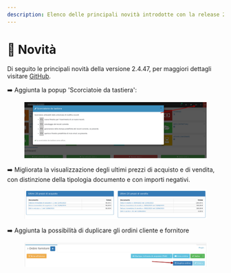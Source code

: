 ```yaml
---
description: Elenco delle principali novità introdotte con la release 2.4.47.
---
```


# 📣 Novità

Di seguito le principali novità della versione 2.4.47, per maggiori dettagli visitare [GitHub](https://github.com/devcode-it/openstamanager).

➡️ Aggiunta la popup 'Scorciatoie da tastiera':

<figure><img src=".gitbook/assets/immagine (1).png" alt=""><figcaption></figcaption></figure>

➡️ Migliorata la visualizzazione degli ultimi prezzi di acquisto e di vendita, con distinzione della tipologia documento e con importi negativi.

<figure><img src=".gitbook/assets/immagine (2).png" alt=""><figcaption></figcaption></figure>

➡️  Aggiunta la possibilità di duplicare gli ordini cliente e fornitore

<figure><img src=".gitbook/assets/immagine (3).png" alt=""><figcaption></figcaption></figure>
